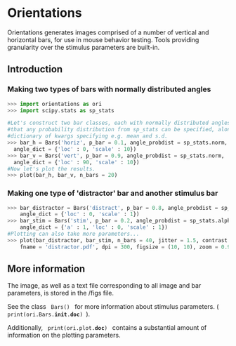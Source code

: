 # Orientations #

Orientations generates images comprised of a number of vertical and horizontal bars, for use in mouse behavior testing. Tools providing granularity over the stimulus parameters are built-in.

## Introduction ##

### Making two types of bars with normally distributed angles

```python
>>> import orientations as ori
>>> import scipy.stats as sp_stats

#Let's construct two bar classes, each with normally distributed angles. Note
#that any probability distribution from sp_stats can be specified, along with a
#dictionary of kwargs specifying e.g. mean and s.d.
>>> bar_h = Bars('horiz', p_bar = 0.1, angle_probdist = sp_stats.norm,
  angle_dict = {'loc' : 0, 'scale' : 10})
>>> bar_v = Bars('vert', p_bar = 0.9, angle_probdist = sp_stats.norm,
  angle_dict = {'loc' : 90, 'scale' : 10})
#Now let's plot the results.
>>> plot(bar_h, bar_v, n_bars = 20)

```

### Making one type of 'distractor' bar and another stimulus bar

```python
>>> bar_distractor = Bars('distract', p_bar = 0.8, angle_probdist = sp_stats.uniform,
    angle_dict = {'loc' : 0, 'scale' : 1})
>>> bar_stim = Bars('stim', p_bar = 0.2, angle_probdist = sp_stats.alpha,
    angle_dict = {'a' : 1, 'loc' : 0, 'scale' : 1})
#Plotting can also take more parameters...
>>> plot(bar_distractor, bar_stim, n_bars = 40, jitter = 1.5, contrast = 'normal',
    fname = 'distractor.pdf', dpi = 300, figsize = (10, 10), zoom = 0.9)
```

## More information

The image, as well as a text file corresponding to all image and bar parameters,
is stored in the /figs file.

See the class <code> Bars() </code> for more information about stimulus parameters.
(<code> print(ori.Bars.__init__.__doc__) </code>).

Additionally, <code> print(ori.plot.__doc__) </code> contains a substantial
amount of information on the plotting parameters.
